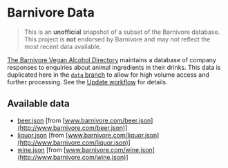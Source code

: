 # Barnivore Data

> This is an **unofficial** snapshot of a subset of the Barnivore database. This project is **not** endorsed by Barnivore and may not reflect the most recent data available.

[The Barnivore Vegan Alcohol Directory](http://www.barnivore.com/) maintains a database of company responses to enquiries about animal ingredients in their drinks. This data is duplicated here in the [`data` branch](https://github.com/DavidJones418/barnivore-data/tree/data) to allow for high volume access and further processing. See the [Update workflow](.github/workflows/update.yml) for details.

## Available data

- [beer.json](https://DavidJones418.github.io/barnivore-data/beer.json) [from [www.barnivore.com/beer.json](http://www.barnivore.com/beer.json)]
- [liquor.json](https://DavidJones418.github.io/barnivore-data/liquor.json) [from [www.barnivore.com/liquor.json](http://www.barnivore.com/liquor.json)]
- [wine.json](https://DavidJones418.github.io/barnivore-data/wine.json) [from [www.barnivore.com/wine.json](http://www.barnivore.com/wine.json)]
